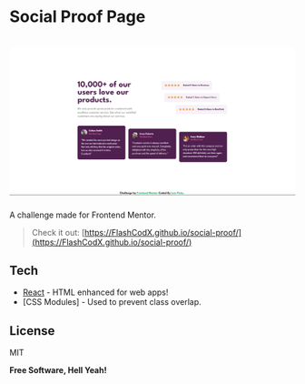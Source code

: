 # Social Proof Page

# ![preview](./src/assets/screenshot.png)

A challenge made for Frontend Mentor.

> Check it out: [https://FlashCodX.github.io/social-proof/](https://FlashCodX.github.io/social-proof/)

## Tech

- [React] - HTML enhanced for web apps!
- [CSS Modules] - Used to prevent class overlap.

## License

MIT

**Free Software, Hell Yeah!**

[react]: https://reactjs.org/

